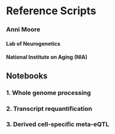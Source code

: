# Reference Scripts
### Anni Moore
#### Lab of Neurogenetics 
#### National Institute on Aging (NIA)



## Notebooks
### 1. Whole genome processing
### 2. Transcript requantification
### 3. Derived cell-specific meta-eQTL
### 
